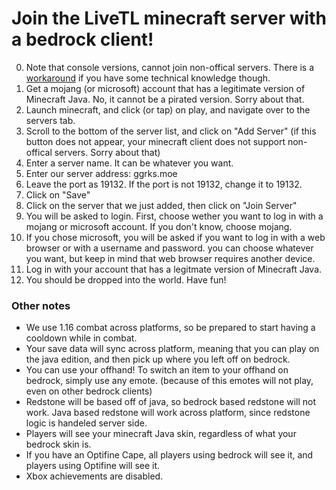 # Join the LiveTL minecraft server with a bedrock client!

0. Note that console versions, cannot join non-offical servers. There is a [workaround](https://github.com/Pugmatt/BedrockConnect) if you have some technical knowledge though.
1. Get a mojang (or microsoft) account that has a legitimate version of Minecraft Java. No, it cannot be a pirated version. Sorry about that. 
2. Launch minecraft, and click (or tap) on play, and navigate over to the servers tab. 
3. Scroll to the bottom of the server list, and click on "Add Server" (if this button does not appear, your minecraft client does not support non-offical servers. Sorry about that)
4. Enter a server name.  It can be whatever you want.
5. Enter our server address: ggrks.moe
6. Leave the port as 19132.  If the port is not 19132, change it to 19132.
7. Click on "Save"
8. Click on the server that we just added, then click on "Join Server"
9. You will be asked to login.  First, choose wether you want to log in with a mojang or microsoft account. If you don't know, choose mojang. 
10. If you chose microsoft, you will be asked if you want to log in with a web browser or with a username and password. you can choose whatever you want, but keep in mind that web browser requires another device.
11. Log in with your account that has a legitmate version of Minecraft Java.
12. You should be dropped into the world. Have fun!

### Other notes

- We use 1.16 combat across platforms, so be prepared to start having a cooldown while in combat. 
- Your save data will sync across platform, meaning that you can play on the java edition, and then pick up where you left off on bedrock. 
- You can use your offhand! To switch an item to your offhand on bedrock, simply use any emote. (because of this emotes will not play, even on other bedrock clients)
- Redstone will be based off of java, so bedrock based redstone will not work.  Java based redstone will work across platform, since redstone logic is handeled server side.  
- Players will see your minecraft Java skin, regardless of what your bedrock skin is. 
- If you have an Optifine Cape, all players using bedrock will see it, and players using Optifine will see it. 
- Xbox achievements are disabled.
